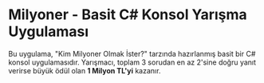 
# Milyoner - Basit C# Konsol Yarışma Uygulaması

Bu uygulama, "Kim Milyoner Olmak İster?" tarzında hazırlanmış basit bir C# konsol uygulamasıdır. Yarışmacı, toplam 3 sorudan en az 2'sine doğru yanıt verirse büyük ödül olan **1 Milyon TL'yi** kazanır.
